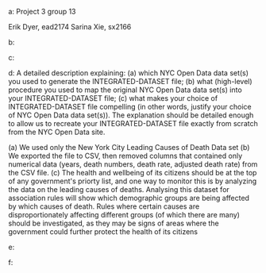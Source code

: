 a:
Project 3 group 13

Erik Dyer, ead2174
Sarina Xie, sx2166

b:

c:

d:
A detailed description explaining: (a) which NYC Open Data data set(s) you used to generate the INTEGRATED-DATASET file; (b) what (high-level) procedure you used to map the original NYC Open Data data set(s) into your INTEGRATED-DATASET file; (c) what makes your choice of INTEGRATED-DATASET file compelling (in other words, justify your choice of NYC Open Data data set(s)). The explanation should be detailed enough to allow us to recreate your INTEGRATED-DATASET file exactly from scratch from the NYC Open Data site.

(a) We used only the New York City Leading Causes of Death Data set
(b) We exported the file to CSV, then removed columns that contained only numerical data (years, death numbers, death rate, adjusted death rate) from the CSV file. 
(c) The health and wellbeing of its citizens should be at the top of any government's priorty list, and one way to monitor this is by analyzing the data on the leading causes of deaths. Analysing this dataset for association rules will show which demographic groups are being affected by which causes of death. Rules where certain causes are disproportionately affecting different groups (of which there are many) should be investigated, as they may be signs of areas where the government could further protect the health of its citizens

e:

f:

